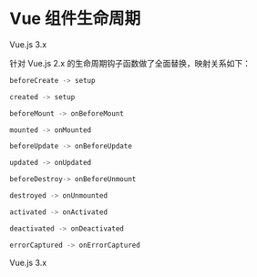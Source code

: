 # Vue 组件生命周期

Vue.js 3.x 

针对 Vue.js 2.x 的生命周期钩子函数做了全面替换，映射关系如下：

```js
beforeCreate -> setup

created -> setup

beforeMount -> onBeforeMount 

mounted -> onMounted 

beforeUpdate -> onBeforeUpdate 

updated -> onUpdated 

beforeDestroy-> onBeforeUnmount 

destroyed -> onUnmounted 

activated -> onActivated 

deactivated -> onDeactivated 

errorCaptured -> onErrorCaptured

```

Vue.js 3.x